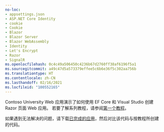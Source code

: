 ```yaml
---
no-loc:
- appsettings.json
- ASP.NET Core Identity
- cookie
- Cookie
- Blazor
- Blazor Server
- Blazor WebAssembly
- Identity
- Let's Encrypt
- Razor
- SignalR
ms.openlocfilehash: 0c4c49a506450c4236b67d2760ff38af6196f5a1
ms.sourcegitcommit: a49c47d5a573379effee5c6b6e36f5c302aa756b
ms.translationtype: HT
ms.contentlocale: zh-CN
ms.lasthandoff: 02/16/2021
ms.locfileid: "100552165"
---
```

Contoso University Web 应用演示了如何使用 EF Core 和 Visual Studio 创建 Razor 页面 Web 应用。 若要了解系列教程，请参阅[第一个教程](xref:data/ef-rp/intro)。

如果遇到无法解决的问题，请下载[已完成的应用](https://github.com/dotnet/AspNetCore.Docs/tree/master/aspnetcore/data/ef-rp/intro/samples)，然后对比该代码与按教程所创建的代码。
